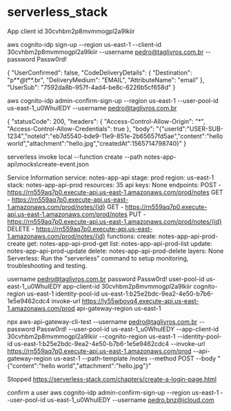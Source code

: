 # serverless_stack

App client id
30cvhbm2p8mvmmogpl2a9lkiir

aws cognito-idp sign-up --region us-east-1 --client-id 30cvhbm2p8mvmmogpl2a9lkiir --username pedro@taglivros.com.br --password Passw0rd!

{
"UserConfirmed": false,
"CodeDeliveryDetails": {
"Destination": "p**_@t_**.br",
"DeliveryMedium": "EMAIL",
"AttributeName": "email"
},
"UserSub": "7592da8b-957f-4ad4-be8c-6226b5cf658d"
}

aws cognito-idp admin-confirm-sign-up --region us-east-1 --user-pool-id us-east-1_u0WhuIEDY --username pedro@taglivros.com.br

{
"statusCode": 200,
"headers": {
"Access-Control-Allow-Origin": "\*",
"Access-Control-Allow-Credentials": true
},
"body": "{\"userId\":\"USER-SUB-1234\",\"noteId\":\"eb7d5540-bde9-11e9-851e-2b65657fd5ae\",\"content\":\"hello world\",\"attachment\":\"hello.jpg\",\"createdAt\":1565714798740}"
}

serverless invoke local --function create --path notes-app-api\mocks\create-event.json

Service Information
service: notes-app-api
stage: prod
region: us-east-1
stack: notes-app-api-prod
resources: 35
api keys:
None
endpoints:
POST - https://rn559aq7p0.execute-api.us-east-1.amazonaws.com/prod/notes
GET - https://rn559aq7p0.execute-api.us-east-1.amazonaws.com/prod/notes/{id}
GET - https://rn559aq7p0.execute-api.us-east-1.amazonaws.com/prod/notes
PUT - https://rn559aq7p0.execute-api.us-east-1.amazonaws.com/prod/notes/{id}
DELETE - https://rn559aq7p0.execute-api.us-east-1.amazonaws.com/prod/notes/{id}
functions:
create: notes-app-api-prod-create
get: notes-app-api-prod-get
list: notes-app-api-prod-list
update: notes-app-api-prod-update
delete: notes-app-api-prod-delete
layers:
None
Serverless: Run the "serverless" command to setup monitoring, troubleshooting and testing.

username pedro@taglivros.com.br
password Passw0rd!
user-pool-id us-east-1_u0WhuIEDY
app-client-id 30cvhbm2p8mvmmogpl2a9lkiir
cognito-region us-east-1
identity-pool-id us-east-1:b25e2bdc-9ea2-4e50-b7b6-1e5e9462cdc4
invoke-url https://ly55wbovq4.execute-api.us-east-1.amazonaws.com/prod
api-gateway-region us-east-1

npx aws-api-gateway-cli-test --username pedro@taglivros.com.br --password Passw0rd! --user-pool-id us-east-1_u0WhuIEDY --app-client-id 30cvhbm2p8mvmmogpl2a9lkiir --cognito-region us-east-1 --identity-pool-id us-east-1:b25e2bdc-9ea2-4e50-b7b6-1e5e9462cdc4 --invoke-url https://rn559aq7p0.execute-api.us-east-1.amazonaws.com/prod --api-gateway-region us-east-1 --path-template /notes --method POST --body "{\"content\":\"hello world\",\"attachment\":\"hello.jpg\"}"

Stopped
https://serverless-stack.com/chapters/create-a-login-page.html

confirm a user
aws cognito-idp admin-confirm-sign-up --region us-east-1 --user-pool-id us-east-1_u0WhuIEDY --username pedro.bnz@icloud.com
